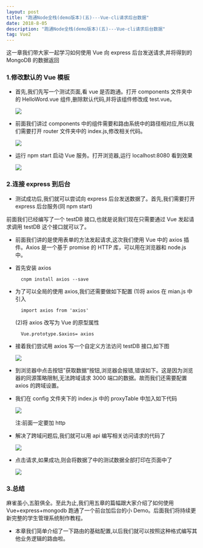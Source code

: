 ```yaml
---
layout: post
title: "跑通Node全栈(demo版本)(五)---Vue-cli请求后台数据"
date: 2018-8-05
description: "跑通Node全栈(demo版本)(五)---Vue-cli请求后台数据"
tag: Vue2
---
```


这一章我们带大家一起学习如何使用 Vue 向 express 后台发送请求,并将得到的 MongoDB 的数据返回

### 1.修改默认的 Vue 模板

- 首先,我们先写一个测试页面,看 vue 是否跑通。打开 components 文件夹中的 HelloWord.vue 组件,删除默认代码,并将该组件修改成 test.vue。

  ![](/images/posts/vue/31.png)

- 前面我们讲过 components 中的组件需要和路由系统中的路径相对应,所以我们需要打开 router 文件夹中的 index.js,修改相关代码。

  ![](/images/posts/vue/32.png)

- 运行 npm start 启动 Vue 服务。打开浏览器,运行 localhost:8080 看到效果

  ![](/images/posts/vue/33.png)

### 2.连接 express 到后台

- 测试成功后,我们就可以尝试向 express 后台发送数据了。首先,我们需要打开 express 后台服务(同 npm start)

前面我们已经编写了一个 testDB 接口,也就是说我们现在只需要通过 Vue 发起请求调用 testDB 这个接口就可以了。

- 前面我们讲的是使用表单的方法发起请求,这次我们使用 Vue 中的 axios 插件。Axios 是一个基于 promise 的 HTTP 库，可以用在浏览器和 node.js 中。

- 首先安装 axios

  ```
    cnpm install axios --save
  ```

- 为了可以全局的使用 axios,我们还需要做如下配置
  (1)将 axios 在 mian.js 中引入

  ```
    import axios from 'axios'
  ```

  (2)将 axios 改写为 Vue 的原型属性

  ```
    Vue.prototype.$axios= axios
  ```

- 接着我们尝试用 axios 写一个自定义方法访问 testDB 接口,如下图

  ![](/images/posts/vue/34.png)

- 到浏览器中点击按钮"获取数据"按钮,浏览器会报错,错误如下。这是因为浏览器的同源策略限制,无法跨域请求 3000 端口的数据。故而我们还需要配置 axios 的跨域设置。

- 我们在 config 文件夹下的 index.js 中的 proxyTable 中加入如下代码

  ![](/images/posts/vue/35.png)

  注:前面一定要加 http

- 解决了跨域问题后,我们就可以用 api 编写相关访问请求的代码了

  ![](/images/posts/vue/36.png)

- 点击请求,如果成功,则会将数据了中的测试数据全部打印在页面中了

  ![](/images/posts/vue/37.png)

### 3.总结

麻雀虽小,五脏俱全。至此为止,我们用五章的篇幅跟大家介绍了如何使用 Vue+express+mongodb 跑通了一个前台加后台的小 Demo。后面我们将持续更新完整的学生管理系统制作教程。

- 本章我们简单介绍了一下路由的基础配置,以后我们就可以按照这种格式编写其他业务逻辑的路由啦。

